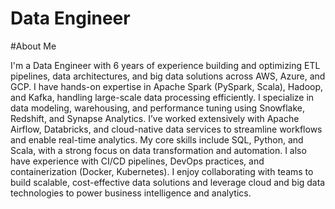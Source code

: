 # Data Engineer

#About Me

I'm a Data Engineer with 6 years of experience building and optimizing ETL pipelines, data architectures, and big data solutions across AWS, Azure, and GCP. I have hands-on expertise in Apache Spark (PySpark, Scala), Hadoop, and Kafka, handling large-scale data processing efficiently. I specialize in data modeling, warehousing, and performance tuning using Snowflake, Redshift, and Synapse Analytics. I’ve worked extensively with Apache Airflow, Databricks, and cloud-native data services to streamline workflows and enable real-time analytics. My core skills include SQL, Python, and Scala, with a strong focus on data transformation and automation. I also have experience with CI/CD pipelines, DevOps practices, and containerization (Docker, Kubernetes). I enjoy collaborating with teams to build scalable, cost-effective data solutions and leverage cloud and big data technologies to power business intelligence and analytics.
